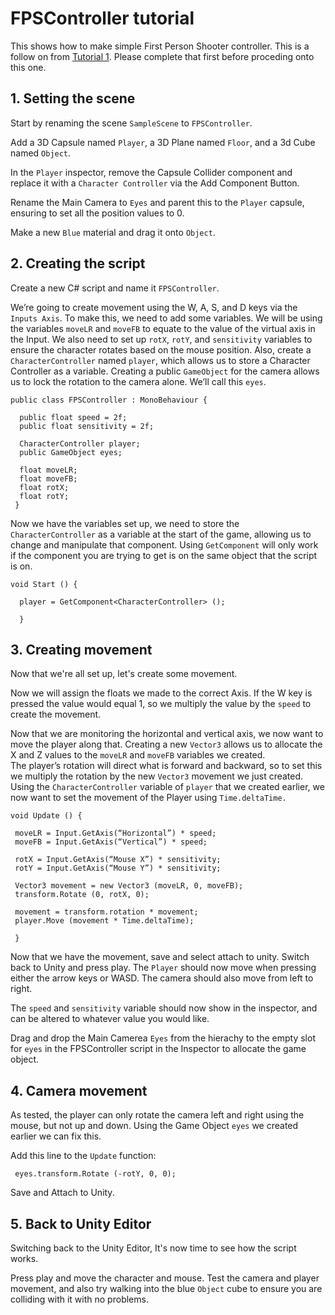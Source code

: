 # FPSController tutorial

This shows how to make simple First Person Shooter controller. This is a follow on from [Tutorial 1](https://github.com/ie2990/IsabelElia_CW1/blob/master/Tutorial1_StartMenu.md). Please complete that first before proceding onto this one.

## 1. Setting the scene

Start by renaming the scene `SampleScene` to `FPSController`.

Add a 3D Capsule named `Player`, a 3D Plane named `Floor`, and a 3d Cube named `Object`.

In the `Player` inspector, remove the Capsule Collider component and replace it with a `Character Controller` via the Add Component Button. 

Rename the Main Camera to `Eyes` and parent this to the `Player` capsule, ensuring to set all the position values to 0.

Make a new `Blue` material and drag it onto `Object`.

## 2. Creating the script

Create a new C# script and name it `FPSController`.

We’re going to create movement using the W, A, S, and D keys via the `Inputs Axis`. To make this, we need to add some variables. We will be using  the variables `moveLR` and `moveFB` to equate to the value of the virtual axis in the Input. 
We also need to set up `rotX`, `rotY`, and `sensitivity` variables to ensure the character rotates based on the mouse position. 
Also, create a `CharacterController` named `player`, which allows us to store a Character Controller as a variable. 
Creating a public `GameObject` for the camera allows us to lock the rotation to the camera alone. We’ll call this `eyes`. 
  
```
public class FPSController : MonoBehaviour {  

  public float speed = 2f;
  public float sensitivity = 2f; 

  CharacterController player; 
  public GameObject eyes; 

  float moveLR; 
  float moveFB; 
  float rotX; 
  float rotY; 
 }
```

Now we have the variables set up, we need to store the `CharacterController` as a variable at the start of the game, allowing us to change and manipulate that component. 
Using `GetComponent` will only work if the component you are trying to get is on the same object that the script is on. 

```
void Start () {

  player = GetComponent<CharacterController> ();
  
  }
```

## 3. Creating movement

Now that we're all set up, let's create some movement.

Now we will assign the floats we made to the correct Axis. If the W key is pressed the value would equal 1, so we multiply the value by the `speed` to create the movement. 
 
Now that we are monitoring the horizontal and vertical axis, we now want to move the player along that. Creating a new `Vector3` allows us to allocate the X and Z values to the `moveLR` and `moveFB` variables we created.  
The player’s rotation will direct what is forward and backward, so to set this we multiply the rotation by the new `Vector3` movement we just created. 
Using the `CharacterController` variable of `player` that we created earlier, we now want to set the movement of the Player using `Time.deltaTime.`

```
void Update () { 

 moveLR = Input.GetAxis(“Horizontal”) * speed; 
 moveFB = Input.GetAxis(“Vertical”) * speed; 
 
 rotX = Input.GetAxis(“Mouse X”) * sensitivity; 
 rotY = Input.GetAxis(“Mouse Y”) * sensitivity; 
 
 Vector3 movement = new Vector3 (moveLR, 0, moveFB); 
 transform.Rotate (0, rotX, 0);

 movement = transform.rotation * movement; 
 player.Move (movement * Time.deltaTime); 
 
 } 
```

Now that we have the movement, save and select attach to unity. 
Switch back to Unity and press play. The `Player` should now move when pressing either the arrow keys or WASD. 
The camera should also move from left to right.

The `speed` and `sensitivity` variable should now show in the inspector, and can be altered to whatever value you would like.

Drag and drop the Main Camerea `Eyes` from the hierachy to the empty slot for `eyes` in the FPSController script in the Inspector to allocate the game object.

## 4. Camera movement

As tested, the player can only rotate the camera left and right using the mouse, but not up and down. Using the Game Object `eyes` we created earlier we can fix this.

Add this line to the `Update` function:

```
 eyes.transform.Rotate (-rotY, 0, 0); 
```

Save and Attach to Unity.

## 5. Back to Unity Editor

Switching back to the Unity Editor, It's now time to see how the script works.

Press play and move the character and mouse. Test the camera and player movement, and also try walking into the blue `Object` cube to ensure you are colliding with it with no problems.
